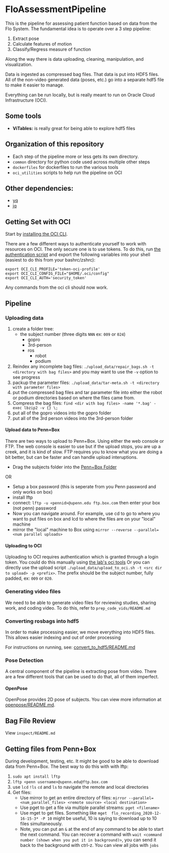 # FloAssessmentPipeline

This is the pipeline for assessing patient function based on data from the Flo System.
The fundamental idea is to operate over a 3 step pipeline:

1.  Extract pose
2.  Calculate features of motion
3.  Classify/Regress measure of function

Along the way there is data uploading, cleaning, manipulation, and visualization.

Data is ingested as compressed bag files. That data is put into HDF5 files.
All of the non-video generated data (poses, etc.) go into a separate hdf5 file
to make it easier to manage.

Everything can be run locally, but is really meant to run on Oracle Cloud Infrastructure (OCI).

## Some tools

*   **ViTables:** is really great for being able to explore hdf5 files

## Organization of this repository

*   Each step of the pipeline more or less gets its own directory.
*   `common` directory for python code used across multiple other steps
*   `dockerfiles` for dockerfiles to run the various tools
*   `oci_utilities` scripts to help run the pipeline on OCI

## Other dependencies:

*   [yq](https://github.com/mikefarah/yq/#install)
*   [jq](https://stedolan.github.io/jq/)

## Getting Set with OCI

Start by [installing the OCI CLI](https://docs.oracle.com/en-us/iaas/Content/API/SDKDocs/cliinstall.htm).

There are a few different ways to authenticate yourself to work with
resources on OCI. The only secure one is to use tokens. To do this,
run [the authentication script](https://github.com/Rehab-Robotics-Lab/oci-cli-helpers/blob/main/auth/token-alive.sh)
and export the following variables into your shell (easiest to do this
from your bashrc/zshrc):

```{bash}
export OCI_CLI_PROFILE='token-oci-profile'
export OCI_CLI_CONFIG_FILE="$HOME/.oci/config"
export OCI_CLI_AUTH='security_token'
```

Any commands from the oci cli should now work.

## Pipeline

### Uploading data

1.  create a folder tree:
    *   the subject number (three digits `NNN` ex: `009` or `024`)
        *   gopro
        *   3rd-person
        *   ros
            *   robot
            *   podium
2.  Reindex any incomplete bag files: `./upload_data/repair_bags.sh -t <directory with bag files>`
    and you may want to use the `-v` option to see progress
3.  packup the parameter files: `./upload_data/tar-meta.sh -t <directory with parameter files>`
4.  put the compressed bag files and tar parameter file into either the robot or podium directories
    based on where the files came from.
5.  Compress the bag files: `find <dir with bag files> -name '*.bag' -exec lbzip2 -v {} \;`
6.  put all of the gopro videos into the gopro folder
7.  put all of the 3rd person videos into the 3rd-person folder

#### Upload data to Penn+Box

There are two ways to upload to Penn+Box. Using either the web console or FTP.
The web console is easier to use but if the upload stops, you are up a creek, and it is kind of slow.
FTP requires you to know what you are doing a bit better, but can be faster and can handle upload
interuptions.

*   Drag the subjects folder into the [Penn+Box Folder](https://upenn.app.box.com/folder/126576235920)

OR

*   Setup a box password (this is seperate from you Penn password and only works on box)
*   install lftp
*   connect: `lftp -u <pennid>@upenn.edu ftp.box.com` then enter your box (not penn) password
*   Now you can navigate around. For example, use cd to go to where you want to put files
    on box and lcd to where the files are on your "local" machine
*   mirror the "local" machine to Box using `mirror --reverse --parallel=<num parallel uploads>`

#### Uploading to OCI

Uploading to OCI requires authentication which is granted through a login token.
You could do this manually using [the lab's oci tools](https://github.com/Rehab-Robotics-Lab/oci-cli-helpers/tree/main/auth)
Or you can directly use the upload script `./upload_data/upload_to_oci.sh -t <src dir to upload> -p <prefix>`.
The prefix should be the subject number, fully padded, ex: `009` or `020`.

### Generating video files

We need to be able to generate video files for reviewing studies, sharing work, and coding video.
To do this, refer to `prep_code_vids/README.md`

### Converting rosbags into hdf5

In order to make processing easier, we move everything into HDF5 files.
This allows easier indexing and out of order processing

For instructions on running, see: [convert_to_hdf5/README.md](convert_to_hdf5/README.md)

### Pose Detection

A central component of the pipeline is extracting pose from video.
There are a few different tools that can be used to do that, all of them
imperfect.

#### OpenPose

OpenPose provides 2D pose of subjects. You can view more information at [openpose/README.md](openpose/README.md).

## Bag File Review

View `inspect/README.md`

## Getting files from Penn+Box

During development, testing, etc. It might be good to be able to download data from Penn+Box. The best way to do this with with lftp:

1.  `sudo apt install lftp`
2.  `lftp <penn username>@upenn.edu@ftp.box.com`
3.  use `lcd` `!ls` `cd` and `ls` to navigate the remote and local directories
4.  Get files:
    *   Use mirror to get an entire directory of files: `mirror --parallel=<num_parallel_files> <remote source> <local destination>`
    *   Use pget to get a file via multiple parallel streams: `pget <filename>`
    *   Use mget to get files. Something like `mget  flo_recording_2020-12-16-15-3* -P 10` might be useful, 10 is saying to download up to 10 files simultaneously.
    *   Note, you can put an `&` at the end of any command to be able to start the next command. You can recover a command with `wait <command number (shown when you put it in background)>`, you can send it back to the background with ctrl-z. You can view all jobs with `jobs`
